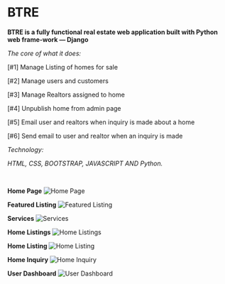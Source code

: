 # BTRE

**BTRE is a fully functional real estate web application built with Python web frame-work — Django**

_The core of what it does:_

[#1] Manage Listing of homes for sale

[#2] Manage users and customers

[#3] Manage Realtors assigned to home

[#4] Unpublish home from admin page

[#5] Email user and realtors when inquiry is made about a home

[#6] Send email to user and realtor when an inquiry is made

_Technology:_

_HTML, CSS, BOOTSTRAP, JAVASCRIPT AND Python._

<br>

**Home Page**
![Home Page](https://res.cloudinary.com/romie/image/upload/v1595597776/BTrealestate/Annotation_2020-06-09_011524.png)

**Featured Listing**
![Featured Listing](https://res.cloudinary.com/romie/image/upload/v1595597781/BTrealestate/featured-listing-2020-06-09.png)

**Services**
![Services](https://res.cloudinary.com/romie/image/upload/v1595597783/BTrealestate/home-services-2020-06-09.png)

**Home Listings**
![Home Listings](https://res.cloudinary.com/romie/image/upload/v1595597786/BTrealestate/home-listing-2020-06-09.png)

**Home Listing**
![Home Listing](https://res.cloudinary.com/romie/image/upload/v1595597803/BTrealestate/featured-listings-listing-2020-06-09.png)

**Home Inquiry**
![Home Inquiry](https://res.cloudinary.com/romie/image/upload/v1595597807/BTrealestate/featured-listings-listing-inquiry-2020-06-09.png)

**User Dashboard**
![User Dashboard](https://res.cloudinary.com/romie/image/upload/v1595597775/BTrealestate/Dashboard-2020-06-09.png)
